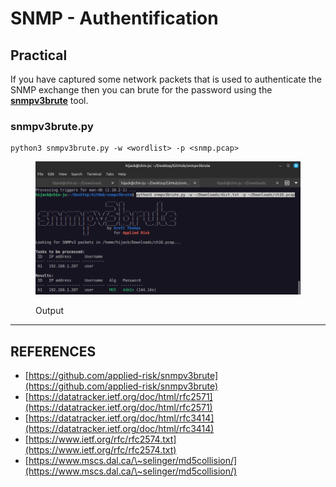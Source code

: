 # SNMP - Authentification

## Practical

If you have captured some network packets that is used to authenticate the SNMP exchange then you can brute for the password using the [**snmpv3brute**](https://github.com/applied-risk/snmpv3brute) tool.

### snmpv3brute.py

```
python3 snmpv3brute.py -w <wordlist> -p <snmp.pcap>
```

<figure><img src="../../.gitbook/assets/image (14).png" alt=""><figcaption><p>Output</p></figcaption></figure>



***

## REFERENCES

* [https://github.com/applied-risk/snmpv3brute](https://github.com/applied-risk/snmpv3brute)
* [https://datatracker.ietf.org/doc/html/rfc2571](https://datatracker.ietf.org/doc/html/rfc2571)
* [https://datatracker.ietf.org/doc/html/rfc3414](https://datatracker.ietf.org/doc/html/rfc3414)
* [https://www.ietf.org/rfc/rfc2574.txt](https://www.ietf.org/rfc/rfc2574.txt)
* [https://www.mscs.dal.ca/\~selinger/md5collision/](https://www.mscs.dal.ca/\~selinger/md5collision/)

